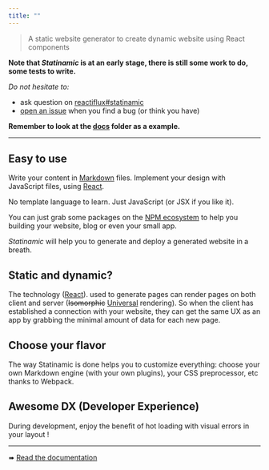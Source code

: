 ```yaml
---
title: ""
---
```


> A static website generator to create dynamic website using React components

**Note that _Statinamic_ is at an early stage, there is still some work to do,
some tests to write.**

_Do not hesitate to:_

- ask question on [reactiflux#statinamic](https://discord.gg/0ZcbPKXt5bW1pAiw)
- [open an issue](https://github.com/MoOx/statinamic/issues/new)
  when you find a bug (or think you have)

**Remember to look at the
[docs](https://github.com/MoOx/statinamic/tree/master/docs)
folder as a example.**

---

## Easy to use

Write your content in [Markdown](https://en.wikipedia.org/wiki/Markdown) files.
Implement your design with JavaScript files, using [React](http://facebook.github.io/react/).

No template language to learn. Just JavaScript (or JSX if you like it).

You can just grab some packages on the [NPM ecosystem](http://npmjs.org/)
to help you building your website, blog or even your small app.

_Statinamic_ will help you to generate and deploy a generated website in a
breath.


## Static and dynamic?

The technology
([React](http://jlongster.com/Removing-User-Interface-Complexity,-or-Why-React-is-Awesome)).
used to generate pages can render pages on both client and server
(~~Isomorphic~~ [Universal](https://medium.com/@mjackson/universal-javascript-4761051b7ae9)
rendering).
So when the client has established a connection with your website, they can get
the same UX as an app by grabbing the minimal amount of data for each new page.

## Choose your flavor

The way Statinamic is done helps you to customize everything:
choose your own Markdown engine (with your own plugins), your CSS preprocessor, etc
thanks to Webpack.

## Awesome DX (Developer Experience)

During development, enjoy the benefit of hot loading with visual errors in your layout !

<!--
## Setup a website in a flash

```console
$ npm install MoOx/statinamic
$ ./node_modules/.bin/statinamic new my-website
$ cd my-website
$ npm start

# Now just wait for you browser to show up :)
```

**[The _new_ command above is not ready yet](https://github.com/MoOx/statinamic/issues/16).**
-->

---

➠ [Read the documentation](docs/)
